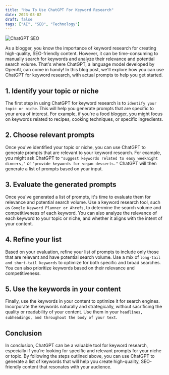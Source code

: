 ```yaml
---
title: "How To Use ChatGPT For Keyword Research"
date: 2023-03-02
draft: false
tags: ["AI", "SEO", "Technology"]
---
```


![ChatGPT SEO](https://easyinsights.ai/easyinsights_wordpress/wp-content/uploads/2023/01/chat-gpt-1024x536.png)

As a blogger, you know the importance of keyword research for creating high-quality, SEO-friendly content. However, it can be time-consuming to manually search for keywords and analyze their relevance and potential search volume. That's where ChatGPT, a language model developed by OpenAI, can come in handy! In this blog post, we'll explore how you can use ChatGPT for keyword research, with actual prompts to help you get started.

## 1. Identify your topic or niche
The first step in using ChatGPT for keyword research is to `identify your topic or niche`. This will help you generate prompts that are specific to your area of interest. For example, if you're a food blogger, you might focus on keywords related to recipes, cooking techniques, or specific ingredients.

## 2. Choose relevant prompts
Once you've identified your topic or niche, you can use ChatGPT to generate prompts that are relevant to your keyword research. For example, you might ask ChatGPT to `"suggest keywords related to easy weeknight dinners,"` or `"provide keywords for vegan desserts."` ChatGPT will then generate a list of prompts based on your input.

## 3. Evaluate the generated prompts
Once you've generated a list of prompts, it's time to evaluate them for relevance and potential search volume. Use a keyword research tool, such as `Google Keyword Planner or Ahrefs`, to determine the search volume and competitiveness of each keyword. You can also analyze the relevance of each keyword to your topic or niche, and whether it aligns with the intent of your content.

## 4. Refine your list
Based on your evaluation, refine your list of prompts to include only those that are relevant and have potential search volume. Use a mix of `long-tail and short-tail keywords` to optimize for both specific and broad searches. You can also prioritize keywords based on their relevance and competitiveness.

## 5. Use the keywords in your content
Finally, use the keywords in your content to optimize it for search engines. Incorporate the keywords naturally and strategically, without sacrificing the quality or readability of your content. Use them in your `headlines, subheadings, and throughout the body of your text`.

## Conclusion
In conclusion, ChatGPT can be a valuable tool for keyword research, especially if you're looking for specific and relevant prompts for your niche or topic. By following the steps outlined above, you can use ChatGPT to generate a list of keywords that will help you create high-quality, SEO-friendly content that resonates with your audience.